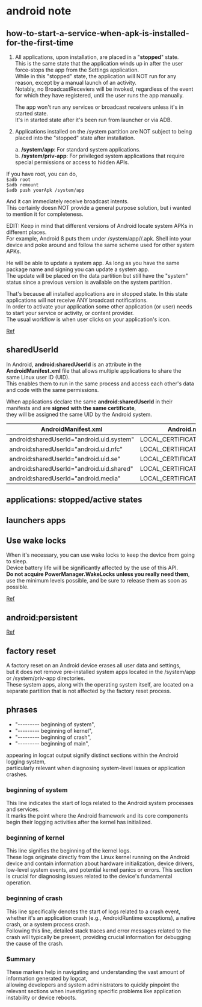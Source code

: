 # android note

## how-to-start-a-service-when-apk-is-installed-for-the-first-time

1. All applications, upon installation, are placed in a "**stopped**" state.  
   This is the same state that the application winds up in after the user force-stops the app from the Settings application.  
   While in this "stopped" state, the application will NOT run for any reason, except by a manual launch of an activity.  
   Notably, no BroadcastReceviers will be invoked, regardless of the event for which they have registered, until the user runs the app manually.  

   The app won't run any services or broadcast receivers unless it's in started state.  
   It's in started state after it's been run from launcher or via ADB.

2. Applications installed on the /system partition are NOT subject to being placed into the "stopped" state after installation.  

   a. **/system/app**: For standard system applications.  
   b. **/system/priv-app**: For privileged system applications that require special permissions or access to hidden APIs.

If you have root, you can do,  
`$adb root`  
`$adb remount`  
`$adb push yourApk /system/app`

And it can immediately receive broadcast intents.  
This certainly doesn NOT provide a general purpose solution, but i wanted to mention it for completeness.

EDIT: Keep in mind that different versions of Android locate system APKs in different places.  
For example, Android 8 puts them under /system/app//.apk. Shell into your device and poke around and follow the same scheme used for other system APKs.

He will be able to update a system app. As long as you have the same package name and signing you can update a system app.  
The update will be placed on the data partition but still have the "system" status since a previous version is available on the system partition.

That's because all installed applications are in stopped state. In this state applications will not receive ANY broadcast notifications.  
In order to activate your application some other application (or user) needs to start your service or activity, or content provider.  
The usual workflow is when user clicks on your application's icon.

[Ref](https://stackoverflow.com/questions/8531926/how-to-start-a-service-when-apk-is-installed-for-the-first-time)

## sharedUserId

In Android, **android:sharedUserId** is an attribute in the **AndroidManifest.xml** file that allows multiple applications to share the same Linux user ID (UID).  
This enables them to run in the same process and access each other's data and code with the same permissions.  

When applications declare the same **android:sharedUserId** in their manifests and are **signed with the same certificate**,  
they will be assigned the same UID by the Android system.  

| AndroidManifest.xml                       | Android.mk                  |
|-------------------------------------------|-----------------------------|
| android:sharedUserId="android.uid.system" | LOCAL_CERTIFICATE:=platform |
| android:sharedUserId="android.uid.nfc"    | LOCAL_CERTIFICATE:=platform |
| android:sharedUserId="android.uid.se"     | LOCAL_CERTIFICATE:=platform |
| android:sharedUserId="android.uid.shared" | LOCAL_CERTIFICATE:=shared   |
| android:sharedUserId="android.media"      | LOCAL_CERTIFICATE:=media    |

## applications: stopped/active states

## launchers apps

## Use wake locks

When it's necessary, you can use wake locks to keep the device from going to sleep.  
Device battery life will be significantly affected by the use of this API.  
**Do not acquire PowerManager.WakeLocks unless you really need them**, use the minimum levels possible, and be sure to release them as soon as possible.  

[Ref](https://developer.android.com/develop/background-work/background-tasks/awake/wakelock)

## android:persistent

[Ref](https://developer.android.com/guide/topics/manifest/application-element)

## factory reset

A factory reset on an Android device erases all user data and settings,  
but it does not remove pre-installed system apps located in the /system/app or /system/priv-app directories.  
These system apps, along with the operating system itself, are located on a separate partition that is not affected by the factory reset process.

## phrases

+ "--------- beginning of system",  
+ "--------- beginning of kernel",  
+ "--------- beginning of crash",  
+ "--------- beginning of main",  

appearing in logcat output signify distinct sections within the Android logging system,  
particularly relevant when diagnosing system-level issues or application crashes.

### beginning of system

   This line indicates the start of logs related to the Android system processes and services.  
   It marks the point where the Android framework and its core components begin their logging activities after the kernel has initialized.

### beginning of kernel

   This line signifies the beginning of the kernel logs.  
   These logs originate directly from the Linux kernel running on the Android device and contain information about hardware initialization, device drivers, low-level system events, and potential kernel panics or errors. This section is crucial for diagnosing issues related to the device's fundamental operation.

### beginning of crash

   This line specifically denotes the start of logs related to a crash event, whether it's an application crash (e.g., AndroidRuntime exceptions), a native crash, or a system process crash.  
   Following this line, detailed stack traces and error messages related to the crash will typically be present, providing crucial information for debugging the cause of the crash.

### Summary

These markers help in navigating and understanding the vast amount of information generated by logcat,  
allowing developers and system administrators to quickly pinpoint the relevant sections when investigating specific problems like application instability or device reboots.
